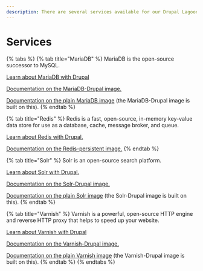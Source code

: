 ```yaml
---
description: There are several services available for our Drupal Lagoon images.
---
```


# Services

{% tabs %}
{% tab title="MariaDB" %}
MariaDB is the open-source successor to MySQL.

[Learn about MariaDB with Drupal](mariadb.md)

[Documentation on the MariaDB-Drupal image.](../../docker-images/mariadb/mariadb-drupal.md)

[Documentation on the plain MariaDB image](../../docker-images/mariadb/) \(the MariaDB-Drupal image is built on this\).
{% endtab %}

{% tab title="Redis" %}
Redis is a fast, open-source, in-memory key-value data store for use as a database, cache, message broker, and queue.

[Learn about Redis with Drupal.](redis.md)

[Documentation on the Redis-persistent image.](../../docker-images/redis/redis-persistent.md)
{% endtab %}

{% tab title="Solr" %}
Solr is an open-source search platform.

[Learn about Solr with Drupal.](solr.md)

[Documentation on the Solr-Drupal image.](../../docker-images/solr/solr-drupal.md)

[Documentation on the plain Solr image](../../docker-images/solr/) \(the Solr-Drupal image is built on this\).
{% endtab %}

{% tab title="Varnish" %}
Varnish is a powerful, open-source HTTP engine and reverse HTTP proxy that helps to speed up your website.

[Learn about Varnish with Drupal](varnish.md)

[Documentation on the Varnish-Drupal image.](../../docker-images/varnish/varnish-drupal.md)

[Documentation on the plain Varnish image](../../docker-images/varnish/) \(the Varnish-Drupal image is built on this\).
{% endtab %}
{% endtabs %}

